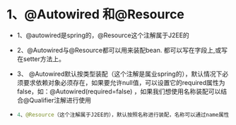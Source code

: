 # 1、@Autowired 和@Resource

* 1、@autowired是spring的，@Resource这个注解属于J2EE的

* 2、@Autowired与@Resource都可以用来装配bean. 都可以写在字段上,或写在setter方法上。

* 3、 @Autowired默认按类型装配（这个注解是属业spring的），默认情况下必须要求依赖对象必须存在，如果要允许null值，可以设置它的required属性为false，如：@Autowired(required=false) ，如果我们想使用名称装配可以结合@Qualifier注解进行使用

* ```java
  4、@Resource（这个注解属于J2EE的），默认按照名称进行装配，名称可以通过name属性进行指定，如果没有指定name属性，当注解写在字段上时，默认取字段名进行安装名称查找，如果注解写在setter方法上默认取属性名进行装配。当找不到与名称匹配的bean时才按照类型进行装配。但是需要注意的是，如果name属性一旦指定，就只会按照名称进行装配。
  ```